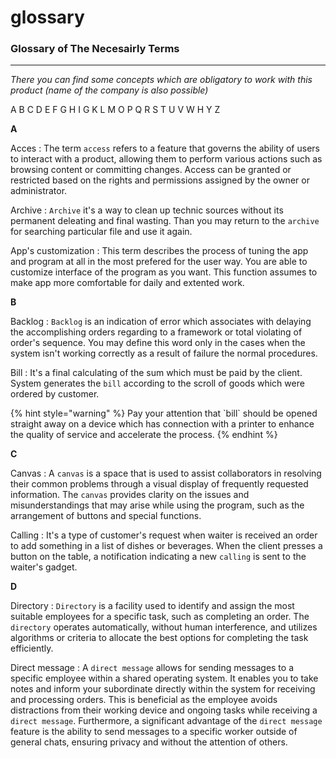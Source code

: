 # glossary

### Glossary of The Necesairly Terms

***

_There you can find some concepts which are obligatory to work with this product (name of the company is also possible)_

A B C D E F G H I G K L M O P Q R S T U V W H Y Z

**A**

Acces : The term `access` refers to a feature that governs the ability of users to interact with a product, allowing them to perform various actions such as browsing content or committing changes. Access can be granted or restricted based on the rights and permissions assigned by the owner or administrator.

Archive : `Archive` it's a way to clean up technic sources without its permanent deleating and final wasting. Than you may return to the `archive` for searching particular file and use it again.

App's customization : This term describes the process of tuning the app and program at all in the most prefered for the user way. You are able to customize interface of the program as you want. This function assumes to make app more comfortable for daily and extented work.

**B**

Backlog : `Backlog` is an indication of error which associates with delaying the accomplishing orders regarding to a framework or total violating of order's sequence. You may define this word only in the cases when the system isn't working correctly as a result of failure the normal procedures.

Bill : It's a final calculating of the sum which must be paid by the client. System generates the `bill` according to the scroll of goods which were ordered by customer.

{% hint style="warning" %}
Pay your attention that \`bill\` should be opened straight away on a device which has connection with a printer to enhance the quality of service and accelerate the process.
{% endhint %}

**C**

Canvas : A `canvas` is a space that is used to assist collaborators in resolving their common problems through a visual display of frequently requested information. The `canvas` provides clarity on the issues and misunderstandings that may arise while using the program, such as the arrangement of buttons and special functions.

Calling : It's a type of customer's request when waiter is received an order to add something in a list of dishes or beverages. When the client presses a button on the table, a notification indicating a new `calling` is sent to the waiter's gadget.

**D**

Directory : `Directory` is a facility used to identify and assign the most suitable employees for a specific task, such as completing an order. The `directory` operates automatically, without human interference, and utilizes algorithms or criteria to allocate the best options for completing the task efficiently.

Direct message : A `direct message` allows for sending messages to a specific employee within a shared operating system. It enables you to take notes and inform your subordinate directly within the system for receiving and processing orders. This is beneficial as the employee avoids distractions from their working device and ongoing tasks while receiving a `direct message`. Furthermore, a significant advantage of the `direct message` feature is the ability to send messages to a specific worker outside of general chats, ensuring privacy and without the attention of others.

